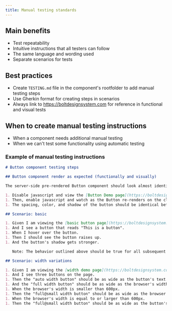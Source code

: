 ```yaml
---
title: Manual testing standards
---
```


## Main benefits

- Test repeatability
- Intuitive instructions that all testers can follow
- The same language and wording used
- Separate scenarios for tests

## Best practices

- Create `TESTING.md` file in the component's rootfolder to add manual testing steps
- Use Gherkin format for creating steps in scenarios
- Always link to https://boltdesignsystem.com for reference in functional and visual tests

## When to create manual testing instructions

- When a component needs additional manual testing
- When we can't test some functionality using automatic testing

### Example of manual testing instructions

```markdown
# Button component testing steps

## Button component render as expected (functionally and visually)

The server-side pre-rendered Button component should look almost identical to the client-side rendered version. To verify:

1. Disable javascript and view the [Button Demo page](https://boltdesignsystem.com/pattern-lab/patterns/40-components-button-05-button/40-components-button-05-button.html).
1. Then, enable javascript and watch as the Button re-renders on the client-side.
1. The spacing, color, and shadow of the button should be identical before and after the web component re-renders.

## Scenario: basic

1. Given I am viewing the [basic button page](https://boltdesignsystem.com/pattern-lab/patterns/40-components-button-05-button/40-components-button-05-button.html).
1. And I see a button that reads "This is a button".
1. When I hover over the button.
1. Then I should see the button raises up.
1. And the button's shadow gets stronger.

   Note: The behavior outlined above should be true for all subsequent tests unless otherwise noted. It will be referred to as the "default button behavior".

## Scenario: width variations

1. Given I am viewing the [width demo page](https://boltdesignsystem.com/pattern-lab/patterns/40-components-button-25-button-width-variations/40-components-button-25-button-width-variations.html).
1. And I see three buttons on the page.
1. Then the "auto width button" should be as wide as the button's text.
1. And the "full width button" should be as wide as the browser's width.
1. When the browser's width is smaller than 600px.
1. Then the "full@small width button" should be as wide as the browser's width.
1. When the browser's width is equal to or larger than 600px.
1. Then the "full@small width button" should be as wide as the button's text.
```
